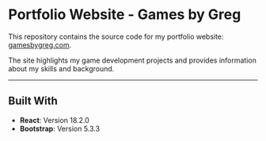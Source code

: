 # Portfolio Website - Games by Greg

This repository contains the source code for my portfolio website: [gamesbygreg.com](https://gamesbygreg.com/).

The site highlights my game development projects and provides information about my skills and background.

---

## Built With
- **React**: Version 18.2.0
- **Bootstrap**: Version 5.3.3
